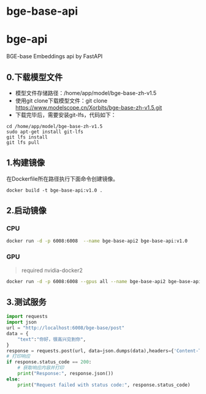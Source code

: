 # bge-base-api
# bge-api

BGE-base Embeddings api by FastAPI
## 0.下载模型文件
- 模型文件存储路径：/home/app/model/bge-base-zh-v1.5
- 使用git clone下载模型文件：git clone https://www.modelscope.cn/Xorbits/bge-base-zh-v1.5.git
- 下载完毕后，需要安装git-lfs，代码如下：
```shell
cd /home/app/model/bge-base-zh-v1.5
sudo apt-get install git-lfs
git lfs install
git lfs pull

```

## 1.构建镜像
在Dockerfile所在路径执行下面命令创建镜像。
```shell
docker build -t bge-base-api:v1.0 .
```
## 2.启动镜像
### CPU

```sh
docker run -d -p 6008:6008  --name bge-base-api2 bge-base-api:v1.0
```

### GPU

> required nvidia-docker2

```sh
docker run -d -p 6008:6008 --gpus all --name bge-base-api2 bge-base-api:v1.0
```

## 3.测试服务

```python
import requests
import json
url = "http://localhost:6008/bge-base/post"
data = {
    "text":"你好，很高兴见到你",
}
response = requests.post(url, data=json.dumps(data),headers={'Content-Type': 'application/json'})
# 打印响应
if response.status_code == 200:
    # 获取响应内容并打印
    print("Response:", response.json())
else:
    print("Request failed with status code:", response.status_code)
```


